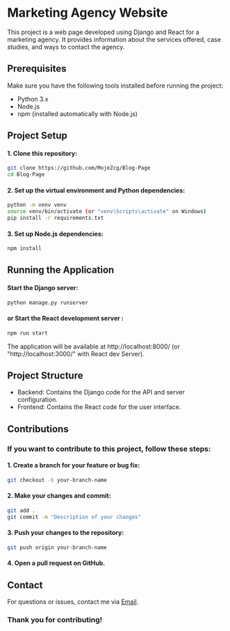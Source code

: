 # Marketing Agency Website

This project is a web page developed using Django and React for a marketing agency. It provides information about the services offered, case studies, and ways to contact the agency.

## Prerequisites

Make sure you have the following tools installed before running the project:

- Python 3.x
- Node.js
- npm (installed automatically with Node.js)

## Project Setup

#### 1. Clone this repository:

```bash
git clone https://github.com/MojeZcg/Blog-Page
cd Blog-Page
```

#### 2. Set up the virtual environment and Python dependencies:

```bash
python -m venv venv
source venv/bin/activate (or "venv\Scripts\activate" on Windows)
pip install -r requirements.txt
```

#### 3. Set up Node.js dependencies:

```bash
npm install
```

## Running the Application

#### Start the Django server:

```bash
python manage.py runserver
```

#### or Start the React development server :

```bash
npm run start
```

The application will be available at http://localhost:8000/ (or "http://localhost:3000/" with React dev Server).

## Project Structure

- Backend: Contains the Django code for the API and server configuration.
- Frontend: Contains the React code for the user interface.

## Contributions

### If you want to contribute to this project, follow these steps:

#### 1. Create a branch for your feature or bug fix:

```bash
git checkout -b your-branch-name
```

#### 2. Make your changes and commit:

```bash
git add .
git commit -m "Description of your changes"
```

#### 3. Push your changes to the repository:

```bash
git push origin your-branch-name
```

#### 4. Open a pull request on GitHub.

## Contact

For questions or issues, contact me via [Email](https://mail.google.com/mail/u/0/?fs=1&to=jsmonte31@gmail.com&su=Contact+me&tf=cm).

### Thank you for contributing!
